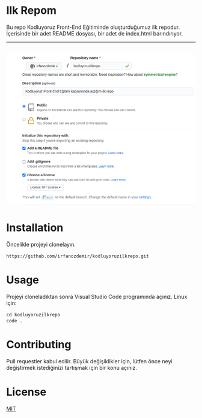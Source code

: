 # Ilk Repom
Bu repo Kodluyoruz Front-End Eğitiminde oluşturduğumuz ilk repodur. İçerisinde bir adet README dosyası, bir adet de index.html barındırıyor.

---
![GITHUB](img/github.png)
--- 
# Installation
Öncelikle projeyi clonelayın.
```
https://github.com/irfanozdemir/kodluyoruzilkrepo.git
```
# Usage
Projeyi cloneladıktan sonra Visual Studio Code programında açınız.
Linux için:
```
cd kodluyoruzilkrepo
code .
```

# Contributing
Pull requestler kabul edilir. Büyük değişiklikler için, lütfen önce neyi değiştirmek istediğinizi tartışmak için bir konu açınız.

# License
[MIT](https://choosealicense.com/licenses/mit/)